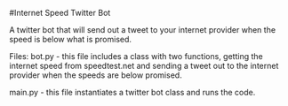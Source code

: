 #Internet Speed Twitter Bot

A twitter bot that will send out a tweet to your internet provider when the speed is below what is promised.

Files: 
bot.py - this file includes a class with two functions, getting the internet speed from speedtest.net and sending a tweet out to the internet provider when the speeds are below promised.

main.py - this file instantiates a twitter bot class and runs the code.
